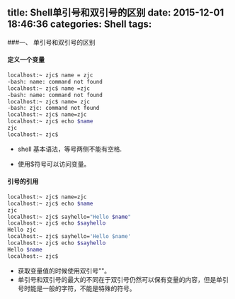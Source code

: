 title: Shell单引号和双引号的区别
date: 2015-12-01 18:46:36
categories: Shell
tags: 
---


###一、 单引号和双引号的区别

#### 定义一个变量
	
	
``` bash
localhost:~ zjc$ name = zjc
-bash: name: command not found
localhost:~ zjc$ name =zjc
-bash: name: command not found
localhost:~ zjc$ name= zjc
-bash: zjc: command not found
localhost:~ zjc$ name=zjc
localhost:~ zjc$ echo $name
zjc
localhost:~ zjc$ 
```

- shell 基本语法，等号两侧不能有空格.

- 使用$符号可以访问变量。

#### 引号的引用

```bash
localhost:~ zjc$ name=zjc
localhost:~ zjc$ echo $name
zjc
localhost:~ zjc$ sayhello="Hello $name"
localhost:~ zjc$ echo $sayhello
Hello zjc
localhost:~ zjc$ sayhello='Hello $name'
localhost:~ zjc$ echo $sayhello
Hello $name
localhost:~ zjc$ 
```

- 获取变量值的时候使用双引号""。
- 单引号和双引号的最大的不同在于双引号仍然可以保有变量的内容，但是单引号时能是一般的字符，不能是特殊的符号。




  